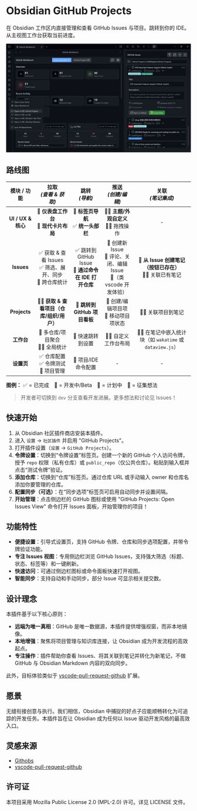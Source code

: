 
# Obsidian GitHub Projects

在 Obsidian 工作区内直接管理和查看 GitHub Issues 与项目。跳转到你的 IDE。从主视图工作台获取当前进度。

<!-- ![beta-preview](./assets/beta.png) -->

![v0.1.0](./assets/v0.1.0.png)

<!-- > 关于截图：上图展示了本插件的 beta 愿景，包括主工作台视图。首个版本重点提供强大的侧边栏功能（如右侧所示）。工作台及其他功能已在开发中（分支：dev），即将推出！ -->

## 路线图

|        模块 / 功能        |      **拉取**<br>*(查看 & 获取)*      |  **跳转**<br>*(导航)*   |  **推送**<br>*(创建/编辑)*  |   **关联**<br>*(笔记集成)*   |
|:------------------------:|:-------------------------------------:|:-----------------------:|:---------------------------:|:---------------------------:|
| **UI / UX & 核心**       |    🚀 **仪表盘工作台**<br>🚀 **现代卡片布局**     |  🚀 **标签页导航**<br>✅ **统一头部栏**   |  🚧🤔 **主题/外观自定义**<br>🚧🤔 拖拽操作   |      -      |
| **Issues**               | ✅ 获取 & 查看 Issues<br>✅ 筛选、展开、同步<br>🚀 跨仓库统计 | ✅ 跳转到 GitHub Issue<br>🚀 **通过命令在 IDE 打开仓库** | 🚧 创建新 Issue<br>🚧 评论、关闭、编辑 Issue <br>🚧（类 vscode 开发体验） | 🚀 **从 Issue 创建笔记（按钮已存在）**<br>🚧🤔 关联已有笔记 |
| **Projects**             | 🚀🤔 **获取 & 查看项目（仓库/组织/用户）** | 🚀 **跳转到 GitHub 项目看板** | 🚧 创建/编辑项目项<br>🚧 移动项目项状态 | 🚧🤔 关联项目到笔记 |
| **工作台**               | 🚀 多仓库/项目聚合<br>🚀🤔 全局统计 | 🚀 快速跳转到设置 | 🚧🤔 自定义工作台布局 | 🚧🤔 在笔记中嵌入统计块（如 `wakatime` 或 `dataview.js`） |
| **设置页**               | ✅ 仓库配置 <br>✅ 令牌测试<br>🚀 项目管理 | 🚀 项目/IDE 命令配置 | - | - |

**图例：** ✅ = 已完成 🚀 = 开发中/Beta 🚧 = 计划中 🤔 = 征集想法

> 开发者可切换到 `dev` 分支查看开发进展。更多想法和讨论见 Issues！

## 快速开始

1.  从 Obsidian 社区插件商店安装本插件。
2.  进入 `设置` -> `社区插件` 并启用 "GitHub Projects"。
3.  打开插件设置（`设置` -> `GitHub Projects`）。
4.  **令牌设置**：切换到“令牌设置”标签页。创建一个新的 GitHub 个人访问令牌，授予 `repo` 权限（私有仓库）或 `public_repo`（仅公共仓库）。粘贴到输入框并点击“测试令牌”验证。
5.  **添加仓库**：切换到“仓库”标签页。通过仓库 URL 或手动输入 owner 和仓库名添加你要管理的仓库。
6.  **配置同步（可选）**：在“同步选项”标签页可启用自动同步并设置间隔。
7.  **开始管理**：点击侧边栏的 GitHub 图标或使用 "GitHub Projects: Open Issues View" 命令打开 Issues 面板，开始管理你的项目！

## 功能特性

- **便捷设置**：引导式设置页，支持 GitHub 令牌、仓库和同步选项配置，并带令牌验证功能。
- **专注 Issues 视图**：专用侧边栏浏览 GitHub Issues，支持强大筛选（标题、状态、标签等）和一键刷新。
- **快速访问**：可通过侧边栏图标或命令面板快速打开视图。
- **智能同步**：支持自动和手动同步，部分 Issue 可显示相关提交数。

## 设计理念

本插件基于以下核心原则：

- **远端为唯一真相**：GitHub 是唯一数据源，本插件提供增强视窗，而非本地镜像。
- **本地增强**：聚焦将项目管理与知识库连接，让 Obsidian 成为开发流程的高效起点。
- **专注操作**：插件帮助你查看 Issues、将其关联到笔记并转化为新笔记，不做 GitHub 与 Obsidian Markdown 内容的双向同步。

此外，目标体验类似于 [vscode-pull-request-github](https://github.com/microsoft/vscode-pull-request-github) 扩展。

## 愿景

无缝衔接创意与执行。我们相信，Obsidian 中捕捉的好点子应能顺畅转化为可追踪的开发任务。本插件旨在让 Obsidian 成为任何以 Issue 驱动开发风格的最高效入口。

## 灵感来源

-   [Githobs](https://github.com/GabAlpha/obsidian-githobs)
-   [vscode-pull-request-github](https://github.com/microsoft/vscode-pull-request-github)

## 许可证

本项目采用 Mozilla Public License 2.0 (MPL-2.0) 许可。详见 LICENSE 文件。

<!--## 愿景（已过时）

我希望如何使用这个插件？

“在 Obsidian 工作区中，将一个想法细化为带验收标准的任务笔记并一键创建为 GitHub Issue；随后在 VS Code 中，从 Issue 创建分支，编写失败测试，然后调用 MCP 服务自动打包 Issue 描述、相关 ADR 和代码，驱动 Copilot 高效编码直至测试通过。最后，在 VS Code 内完成 PR 创建、自查和 CI 触发，通过标准化发版脚本完成交付。”

本插件旨在高效桥接 Obsidian 与 GitHub。
-->
